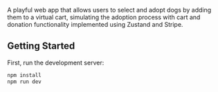 A playful web app that allows users to select and adopt dogs by adding them to a virtual cart, simulating the adoption process with cart and donation functionality implemented using Zustand and Stripe.

## Getting Started

First, run the development server:

```bash
npm install
npm run dev

